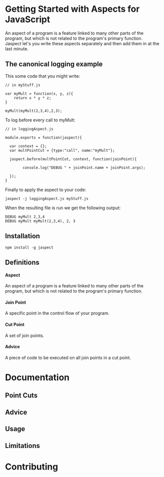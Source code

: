 # Getting Started with Aspects for JavaScript
An aspect of a program is a feature linked to many other parts of the program, but which is not related to the program's primary function.
Jaspect let's you write these aspects separately and then add them in at the last minute.

## The canonical logging example

This some code that you might write:

```
// in myStuff.js

var myMult = function(x, y, z){
    return x * y * z;
}

myMult(myMult(2,3,4),2,3);
```

To log before every call to myMult:

```
// in loggingAspect.js

module.exports = function(jaspect){

  var context = {};
  var multPointCut = {type:"call", name:"myMult"};
  
  jaspect.before(multPointCut, context, function(joinPoint){
        
        console.log("DEBUG " + joinPoint.name + joinPoint.args);
        
  });
}
```

Finally to apply the aspect to your code:

```
jaspect -j loggingAspect.js myStuff.js
```

When the resulting file is run we get the following output:

```
DEBUG myMult 2,3,4
DEBUG myMult myMult(2,3,4), 2, 3
```


## Installation

```
npm install -g jaspect
```

## Definitions

#### Aspect
An aspect of a program is a feature linked to many other parts of the program, but which is not related to the program's primary function.

#### Join Point
A specific point in the control flow of your program.

#### Cut Point
A set of join points.

#### Advice
A piece of code to be executed on all join points in a cut point.

# Documentation

## Point Cuts

## Advice

## Usage

## Limitations

# Contributing


